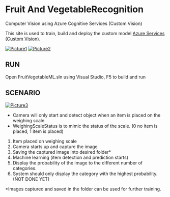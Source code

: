 # Fruit And VegetableRecognition
Computer Vision using Azure Cognitive Services (Custom Vision)

This site is used to train, build and deploy the custom model [Azure Services (Custom Vision)](https://www.customvision.ai/).

<a href="https://imgbb.com/"><img src="https://i.ibb.co/BtKSzbK/Picture1.png" alt="Picture1" border="0"></a>
<a href="https://imgbb.com/"><img src="https://i.ibb.co/yRR492R/Picture2.png" alt="Picture2" border="0"></a>

## RUN
Open FruitVegetableML.sln using Visual Studio, F5 to build and run


## SCENARIO
<a href="https://ibb.co/NSGTzh9"><img src="https://i.ibb.co/gVc4C1S/Picture3.png" alt="Picture3" border="0"></a>

- Camera will only start and detect object when an item is placed on the weighing scale.
- WeighingScaleStatus is to mimic the status of the scale. (0 no item is placed, 1 item is placed)

1. Item placed on weighing scale
2. Camera starts up and capture the image
3. Saving the captured image into desired folder*
4. Machine learning (item detection and prediction starts)
5. Display the probability of the image to the different number of categories.
6. System should only display the category with the highest probability. (NOT DONE YET)


*Images captured and saved in the folder can be used for further training.

